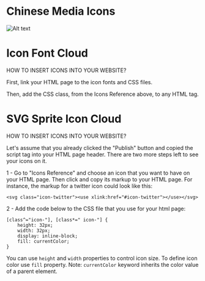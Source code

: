 # Chinese Media Icons

![Alt text](https://s3-ap-southeast-1.amazonaws.com/viimgs/china-media-fonts.png)

# Icon Font Cloud

<link href="https://file.myfontastic.com/iLoXdJm75bmJM4orFL4oMA/icons.css" rel="stylesheet">

HOW TO INSERT ICONS INTO YOUR WEBSITE?

First, link your HTML page to the icon fonts and CSS files.

Then, add the CSS class, from the Icons Reference above, to any HTML tag.

# SVG Sprite Icon Cloud

HOW TO INSERT ICONS INTO YOUR WEBSITE?

Let's assume that you already clicked the "Publish" button and copied the script tag into your HTML page header. There are two more steps left to see your icons on it.

1 - Go to "Icons Reference" and choose an icon that you want to have on your HTML page. Then click and copy its markup to your HTML page. For instance, the markup for a twitter icon could look like this:

```
<svg class="icon-twitter"><use xlink:href="#icon-twitter"></use></svg>
```

2 - Add the code below to the CSS file that you use for your html page:

```
[class^="icon-"], [class*=" icon-"] {
    height: 32px;
    width: 32px;
    display: inline-block; 
    fill: currentColor; 
}
```

You can use `height` and `width` properties to control icon size. To define icon color use `fill` property. Note: `currentColor` keyword inherits the color value of a parent element.
